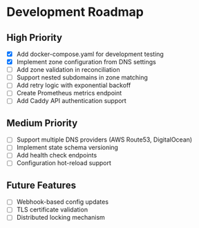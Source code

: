 # Development Roadmap

## High Priority

- [x] Add docker-compose.yaml for development testing
- [x] Implement zone configuration from DNS settings
- [ ] Add zone validation in reconciliation
- [ ] Support nested subdomains in zone matching
- [ ] Add retry logic with exponential backoff
- [ ] Create Prometheus metrics endpoint
- [ ] Add Caddy API authentication support

## Medium Priority

- [ ] Support multiple DNS providers (AWS Route53, DigitalOcean)
- [ ] Implement state schema versioning
- [ ] Add health check endpoints
- [ ] Configuration hot-reload support

## Future Features

- [ ] Webhook-based config updates
- [ ] TLS certificate validation
- [ ] Distributed locking mechanism
